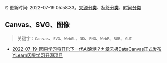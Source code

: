 :alarm_clock: 更新时间: 2022-07-19 05:58:33。[来源分类](../README.md)、[标签分类](../TAGS.md)、[时间分类](../TIMELINE.md)

## Canvas、SVG、图像


> 关键字：`Canvas`、`SVG`、`WebGL`、`3D`、`PNG`、`WebP`、`RGB`、`GUI`



- [2022-07-19-因果学习将开启下一代AI浪潮？九章云极DataCanvas正式发布YLearn因果学习开源项目](https://toutiao.io/k/a54bchd) 